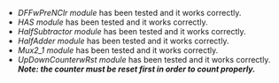 - *DFFwPreNClr module* has been tested and it works correctly.
- *HAS module* has been tested and it works correctly.
- *HalfSubtractor module* has been tested and it works correctly.
- *HalfAdder module* has been tested and it works correctly.
- *Mux2_1 module* has been tested and it works correctly.
- *UpDownCounterwRst module* has been tested and it works correctly. ***Note: the counter must be reset first in order to count properly.***
